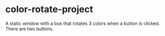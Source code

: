 # color-rotate-project
A static window with a box that rotates 3 colors when a button is clicked. There are two buttons.
